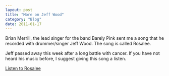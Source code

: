 ```yaml
---
layout: post
title: "More on Jeff Wood"
category: "Blog"
date: 2011-01-17
---
```



Brian Merrill, the lead singer for the band Barely Pink sent me a song that he recorded with drummer/singer Jeff Wood. The song is called Rosalee.

Jeff passed away this week after a long battle with cancer. If you have not heard his music before, I suggest giving this song a listen.

[Listen to Rosalee](http://www.fekke.com/rosalee.01_03.mp3)